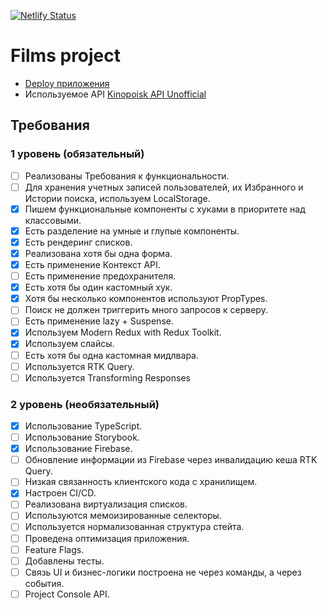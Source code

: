 [![Netlify Status](https://api.netlify.com/api/v1/badges/9f60a7bd-a16e-4c7a-9524-e8eca97efd28/deploy-status)](https://app.netlify.com/sites/aston-reactproject/deploys)

# Films project

- [Deploy приложения](https://aston-reactproject.netlify.app/)
- Используемое API [Kinopoisk API Unofficial](https://kinopoiskapiunofficial.tech/)

## Требования

### 1 уровень (обязательный)

- [ ] Реализованы Требования к функциональности.
- [ ] Для хранения учетных записей пользователей, их Избранного и Истории поиска, используем LocalStorage.
- [x] Пишем функциональные компоненты c хуками в приоритете над классовыми.
- [x] Есть разделение на умные и глупые компоненты.
- [x] Есть рендеринг списков.
- [x] Реализована хотя бы одна форма.
- [x] Есть применение Контекст API.
- [ ] Есть применение предохранителя.
- [x] Есть хотя бы один кастомный хук.
- [x] Хотя бы несколько компонентов используют PropTypes.
- [ ] Поиск не должен триггерить много запросов к серверу.
- [ ] Есть применение lazy + Suspense.
- [x] Используем Modern Redux with Redux Toolkit.
- [x] Используем слайсы.
- [ ] Есть хотя бы одна кастомная мидлвара.
- [ ] Используется RTK Query.
- [ ] Используется Transforming Responses

### 2 уровень (необязательный)

- [x] Использование TypeScript.
- [ ] Использование Storybook.
- [x] Использование Firebase.
- [ ] Обновление информации из Firebase через инвалидацию кеша RTK Query.
- [ ] Низкая связанность клиентского кода с хранилищем.
- [x] Настроен CI/CD.
- [ ] Реализована виртуализация списков.
- [ ] Используются мемоизированные селекторы.
- [ ] Используется нормализованная структура стейта.
- [ ] Проведена оптимизация приложения.
- [ ] Feature Flags.
- [ ] Добавлены тесты.
- [ ] Связь UI и бизнес-логики построена не через команды, а через события.
- [ ] Project Console API.
